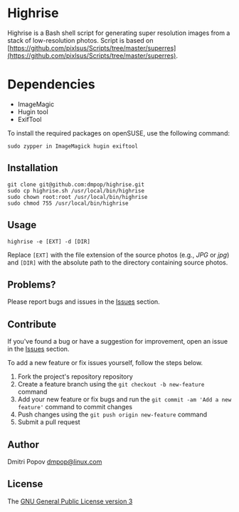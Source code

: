 # Highrise

Highrise is a Bash shell script for generating super resolution images from a stack of low-resolution photos. Script is based on [https://github.com/pixlsus/Scripts/tree/master/superres](https://github.com/pixlsus/Scripts/tree/master/superres).

# Dependencies

- ImageMagic
- Hugin tool
- ExifTool

To install the required packages on openSUSE, use the following command:

    sudo zypper in ImageMagick hugin exiftool

## Installation

```
git clone git@github.com:dmpop/highrise.git
sudo cp highrise.sh /usr/local/bin/highrise
sudo chown root:root /usr/local/bin/highrise
sudo chmod 755 /usr/local/bin/highrise
```

## Usage

    highrise -e [EXT] -d [DIR]

Replace `[EXT]` with the file extension of the source photos (e.g., *JPG* or *jpg*) and `[DIR]` with the absolute path to the directory containing source photos.

## Problems?

Please report bugs and issues in the [Issues](https://github.com/dmpop/highrise/issues) section.

## Contribute

If you've found a bug or have a suggestion for improvement, open an issue in the [Issues](https://github.com/dmpop/highrise/issues) section.

To add a new feature or fix issues yourself, follow the steps below.

1. Fork the project's repository repository
2. Create a feature branch using the `git checkout -b new-feature` command
3. Add your new feature or fix bugs and run the `git commit -am 'Add a new feature'` command to commit changes
4. Push changes using the `git push origin new-feature` command
5. Submit a pull request

## Author

Dmitri Popov [dmpop@linux.com](mailto:dmpop@linux.com)

## License

The [GNU General Public License version 3](http://www.gnu.org/licenses/gpl-3.0.en.html)
